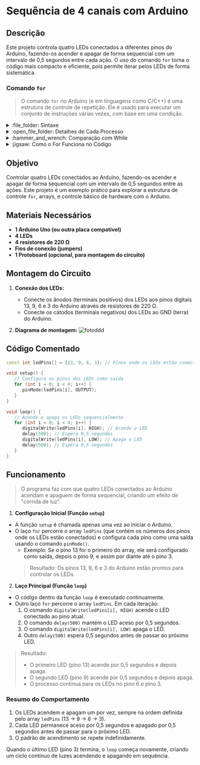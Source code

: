 # Sequência de 4 canais com Arduino

## Descrição
Este projeto controla quatro LEDs conectados a diferentes pinos do Arduino, fazendo-os acender e apagar de forma sequencial com um intervalo de 0,5 segundos entre cada ação. O uso do comando `for` torna o código mais compacto e eficiente, pois permite iterar pelos LEDs de forma sistemática.

### Comando `for`
> O comando `for` no Arduino (e em linguagens como C/C++) é uma estrutura de controle de repetição. Ele é usado para executar um conjunto de instruções várias vezes, com base em uma condição.
<details>
<summary> :file_folder: Sintaxe </summary>

 ```cpp
for (inicialização; condição; finalização) {
   // Código a ser executado
}
```
</details>



<details>
<summary> :open_file_folder: Detalhes de Cada Processo </summary>

1. **Inicialização:** 
   - É executada **uma única vez** no início do loop.
   - Geralmente usada para declarar e inicializar a variável de controle. No caso do código:
     ```cpp
     int i = 0;
     ```
     Isso cria uma variável chamada `i` e a inicializa com o valor `0`.

2. **Condição:** 
   - É uma expressão lógica avaliada antes de cada iteração. 
   - Enquanto a condição for verdadeira, o bloco de código entre `{}` será executado. No código:
     ```cpp
     i < 4
     ```
     Isso verifica se o valor de `i` é menor que 4 (o número total de LEDs).

3. **Finalização:** 
   - É executada no final de cada iteração, **antes de reavaliar a condição**.
   - Geralmente usada para atualizar a variável de controle. No código:
     ```cpp
     i++
     ```
     Isso incrementa o valor de `i` em 1 a cada iteração.
</details>



<details>
<summary> :hammer_and_wrench: Comparação com While </summary>

O `for` pode ser reescrito usando `while`, mas isso requer mais linhas de código. Por exemplo:

```cpp
int i = 0;
while (i < 4) {
   digitalWrite(ledPins[i], HIGH);
   delay(500);
   digitalWrite(ledPins[i], LOW);
   delay(500);
   i++;
}
```

O `for` é preferido nesse caso por ser mais compacto e direto.

</details>

<details>
<summary> :jigsaw: Como o For Funciona no Código </summary>

1. **Inicialização:** 
   - Na primeira execução, a variável `i` é inicializada com 0.
2. **Condição:**
   - O programa verifica se `i < 4`. Se verdadeiro, o bloco de código entre `{}` é executado.
3. **Finalização:**
   - Após executar o bloco, o programa incrementa `i` em 1 (`i++`) e reavalia a condição.
4. **Repetição:**
   - Isso continua até que a condição seja falsa, momento em que o programa sai do loop.
</details>


## Objetivo
Controlar quatro LEDs conectados ao Arduino, fazendo-os acender e apagar de forma sequencial com um intervalo de 0,5 segundos entre as ações. Este projeto é um exemplo prático para explorar a estrutura de controle `for`, arrays, e controle básico de hardware com o Arduino.


## Materiais Necessários
- **1 Arduino Uno (ou outra placa compatível)**
- **4 LEDs**
- **4 resistores de 220 Ω**
- **Fios de conexão (jumpers)**
- **1 Protoboard (opcional, para montagem do circuito)**


## Montagem do Circuito
1. **Conexão dos LEDs:**
   - Conecte os ânodos (terminais positivos) dos LEDs aos pinos digitais 13, 9, 6 e 3 do Arduino através de resistores de 220 Ω.
   - Conecte os cátodos (terminais negativos) dos LEDs ao GND (terra) do Arduino.

2. **Diagrama de montagem:**
![fotoddd](https://github.com/Matheusrammos/LIA-Docs/blob/main/Exerc%C3%ADcio_em_Sala_5/Diagrama_Aula_5.png)


## Código Comentado

```cpp
const int ledPins[] = {13, 9, 6, 3}; // Pinos onde os LEDs estão conectados

void setup() {
   // Configura os pinos dos LEDs como saída
   for (int i = 0; i < 4; i++) {
      pinMode(ledPins[i], OUTPUT); 
   }
}

void loop() {
   // Acende e apaga os LEDs sequencialmente
   for (int i = 0; i < 4; i++) {
      digitalWrite(ledPins[i], HIGH); // Acende o LED
      delay(500); // Espera 0,5 segundos
      digitalWrite(ledPins[i], LOW); // Apaga o LED
      delay(500); // Espera 0,5 segundos
   }
}
```


## Funcionamento
> O programa faz com que quatro LEDs conectados ao Arduino acendam e apaguem de forma sequencial, criando um efeito de "corrida de luz".
1. **Configuração Inicial (Função `setup`)**  
- A função `setup` é chamada apenas uma vez ao iniciar o Arduino.  
- O laço `for` percorre o array `ledPins` (que contém os números dos pinos onde os LEDs estão conectados) e configura cada pino como uma saída usando o comando `pinMode()`.  
    - Exemplo: Se o pino 13 for o primeiro do array, ele será configurado como saída, depois o pino 9, e assim por diante até o pino 3.  
  > Resultado: Os pinos 13, 9, 6 e 3 do Arduino estão prontos para controlar os LEDs.  

2. **Laço Principal (Função `loop`)**  
- O código dentro da função `loop` é executado continuamente.  
- Outro laço `for` percorre o array `ledPins`. Em cada iteração:  
    1. O comando `digitalWrite(ledPins[i], HIGH)` acende o LED conectado ao pino atual.  
    2. O comando `delay(500)` mantém o LED aceso por 0,5 segundos.  
    3. O comando `digitalWrite(ledPins[i], LOW)` apaga o LED.  
    4. Outro `delay(500)` espera 0,5 segundos antes de passar ao próximo LED.  
> Resultado:  
> - O primeiro LED (pino 13) acende por 0,5 segundos e depois apaga.  
> - O segundo LED (pino 9) acende por 0,5 segundos e depois apaga.  
> - O processo continua para os LEDs no pino 6 e pino 3.  

### **Resumo do Comportamento**
  1. Os LEDs acendem e apagam um por vez, sempre na ordem definida pelo array `ledPins` (13 → 9 → 6 → 3).  
  2. Cada LED permanece aceso por 0,5 segundos e apagado por 0,5 segundos antes de passar para o próximo LED.  
  3. O padrão de acendimento se repete indefinidamente.  

Quando o último LED (pino 3) termina, o `loop` começa novamente, criando um ciclo contínuo de luzes acendendo e apagando em sequência.











